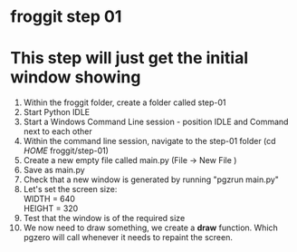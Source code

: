 # froggit step 01

# This step will just get the initial window showing


1. Within the froggit folder, create a folder called step-01
2. Start Python IDLE
3. Start a Windows Command Line session - position IDLE and Command next to each other
4. Within the command line session, navigate to the step-01 folder (cd  _HOME_ froggit/step-01)
5. Create a new empty file called main.py (File -> New File )
6. Save as main.py
7. Check that a new window is generated by running  "pgzrun main.py"
8. Let's set the screen size:  
    WIDTH = 640  
    HEIGHT = 320  
9. Test that the window is of the required size
10. We now need to draw something, we create a **draw** function. Which pgzero will call whenever it needs to repaint the screen.  


